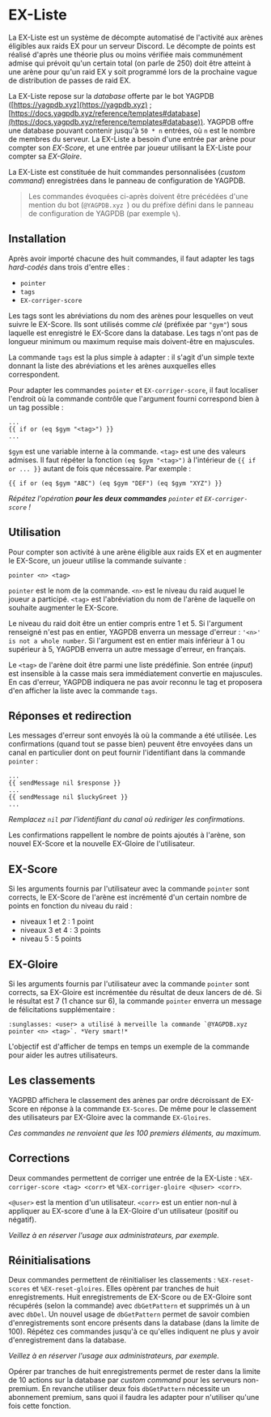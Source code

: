 # EX-Liste

La EX-Liste est un système de décompte automatisé de l'activité aux arènes éligibles aux raids EX pour un serveur Discord. Le décompte de points est réalisé d'après une théorie plus ou moins vérifiée mais communément admise qui prévoit qu'un certain total (on parle de 250) doit être atteint à une arène pour qu'un raid EX y soit programmé lors de la prochaine vague de distribution de passes de raid EX.

La EX-Liste repose sur la *database* offerte par le bot YAGPDB
([https://yagpdb.xyz](https://yagpdb.xyz) ; [https://docs.yagpdb.xyz/reference/templates#database](https://docs.yagpdb.xyz/reference/templates#database)). YAGPDB offre une database pouvant contenir jusqu'à `50 * n` entrées, où `n` est le nombre de membres du serveur. La EX-Liste a besoin d'une entrée par arène pour compter son *EX-Score*, et une entrée par joueur utilisant la EX-Liste pour compter sa *EX-Gloire*.

La EX-Liste est constituée de huit commandes personnalisées (*custom command*) enregistrées dans le panneau de configuration de YAGPDB.

> Les commandes évoquées ci-après doivent être précédées d'une mention du bot (`‌@YAGPDB.xyz `) ou du préfixe défini dans le panneau de configuration de YAGPDB (par exemple `%`).

## Installation

Après avoir importé chacune des huit commandes, il faut adapter les tags *hard-codés* dans trois d'entre elles :
- `pointer`
- `tags`
- `EX-corriger-score`

Les tags sont les abréviations du nom des arènes pour lesquelles on veut suivre le EX-Score. Ils sont utilisés comme *clé* (préfixée par `"gym"`) sous laquelle est enregistré le EX-Score dans la database. Les tags n'ont pas de longueur minimum ou maximum requise mais doivent-être en majuscules.

La commande `tags` est la plus simple à adapter : il s'agit d'un simple texte donnant la liste des abréviations et les arènes auxquelles elles correspondent.

Pour adapter les commandes `pointer` et `EX-corriger-score`, il faut localiser l'endroit où la commande contrôle que l'argument fourni correspond bien à un tag possible :

```
...
{{ if or (eq $gym "<tag>") }}
...
```

`$gym` est une variable interne à la commande. `<tag>` est une des valeurs admises. Il faut répéter la fonction `(eq $gym "<tag>")` à l'intérieur de `{{ if or ... }}` autant de fois que nécessaire. Par exemple :

```{{ if or (eq $gym "ABC") (eq $gym "DEF") (eq $gym "XYZ") }}```

*Répétez l'opération **pour les deux commandes** `pointer` et `EX-corriger-score` !*

## Utilisation

Pour compter son activité à une arène éligible aux raids EX et en augmenter le EX-Score, un joueur utilise la commande suivante :

```pointer <n> <tag>```

`pointer` est le nom de la commande. `<n>` est le niveau du raid auquel le joueur a participé. `<tag>` est l'abréviation du nom de l'arène de laquelle on souhaite augmenter le EX-Score.

Le niveau du raid doit être un entier compris entre 1 et 5. Si l'argument renseigné n'est pas en entier, YAGPDB enverra un message d'erreur : `'<n>' is not a whole number`. Si l'argument est en entier mais inférieur à 1 ou supérieur à 5, YAGPDB enverra un autre message d'erreur, en français.

Le `<tag>` de l'arène doit être parmi une liste prédéfinie. Son entrée (*input*) est insensible à la casse mais sera immédiatement convertie en majuscules. En cas d'erreur, YAGPDB indiquera ne pas avoir reconnu le tag et proposera d'en afficher la liste avec la commande `tags`.

## Réponses et redirection

Les messages d'erreur sont envoyés là où la commande a été utilisée. Les confirmations (quand tout se passe bien) peuvent être envoyées dans un canal en particulier dont on peut fournir l'identifiant dans la commande `pointer` :

```
...
{{ sendMessage nil $response }}
...
{{ sendMessage nil $luckyGreet }}
...
```

*Remplacez `nil` par l'identifiant du canal où rediriger les confirmations.*

Les confirmations rappellent le nombre de points ajoutés à l'arène, son nouvel EX-Score et la nouvelle EX-Gloire de l'utilisateur.

## EX-Score

Si les arguments fournis par l'utilisateur avec la commande `pointer` sont corrects, le EX-Score de l'arène est incrémenté d'un certain nombre de points en fonction du niveau du raid :
- niveaux 1 et 2 : 1 point
- niveaux 3 et 4 : 3 points
- niveau 5 : 5 points

## EX-Gloire

Si les arguments fournis par l'utilisateur avec la commande `pointer` sont corrects, sa EX-Gloire est incrémentée du résultat de deux lancers de dé. Si le résultat est 7 (1 chance sur 6), la commande `pointer` enverra un message de félicitations supplémentaire :

```
:sunglasses: <user> a utilisé à merveille la commande `@YAGPDB.xyz pointer <n> <tag>`. *Very smart!*
```

L'objectif est d'afficher de temps en temps un exemple de la commande pour aider les autres utilisateurs.

## Les classements

YAGPBD affichera le classement des arènes par ordre décroissant de EX-Score en réponse à la commande `EX-Scores`.
De même pour le classement des utilisateurs par EX-Gloire avec la commande `EX-Gloires`.

*Ces commandes ne renvoient que les 100 premiers éléments, au maximum.*

## Corrections

Deux commandes permettent de corriger une entrée de la EX-Liste : `%EX-corriger-score <tag> <corr>` et `%EX-corriger-gloire <@user> <corr>`.

`<@user>` est la mention d'un utilisateur. `<corr>` est un entier non-nul à appliquer au EX-score d'une à la EX-Gloire d'un utilisateur (positif ou négatif).

*Veillez à en réserver l'usage aux administrateurs, par exemple.*

## Réinitialisations

Deux commandes permettent de réinitialiser les classements : `%EX-reset-scores` et `%EX-reset-gloires`. Elles opèrent par tranches de huit enregistrements. Huit enregistrements de EX-Score ou de EX-Gloire sont récupérés (selon la commande) avec `dbGetPattern` et supprimés un à un avec `dbDel`. Un nouvel usage de `dbGetPattern` permet de savoir combien d'enregistrements sont encore présents dans la database (dans la limite de 100). Répétez ces commandes jusqu'à ce qu'elles indiquent ne plus y avoir d'enregistrement dans la database.

*Veillez à en réserver l'usage aux administrateurs, par exemple.*

Opérer par tranches de huit enregistrements permet de rester dans la limite de 10 actions sur la database par *custom command* pour les serveurs non-premium. En revanche utiliser deux fois `dbGetPattern` nécessite un abonnement premium, sans quoi il faudra les adapter pour n'utiliser qu'une fois cette fonction.

